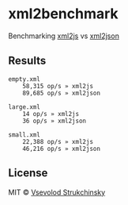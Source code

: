 # xml2benchmark

Benchmarking [xml2js](https://github.com/Leonidas-from-XIV/node-xml2js) vs [xml2json](https://github.com/buglabs/node-xml2json)

## Results

```
empty.xml
	58,315 op/s » xml2js
	89,685 op/s » xml2json

large.xml
	14 op/s » xml2js
	36 op/s » xml2json

small.xml
	22,388 op/s » xml2js
	46,216 op/s » xml2json
```

## License

MIT © [Vsevolod Strukchinsky](http://github.com/floatdrop)
